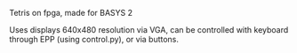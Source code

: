 Tetris on fpga, made for BASYS 2

Uses displays 640x480 resolution via VGA, can be controlled with keyboard through EPP (using control.py),
or via buttons.


